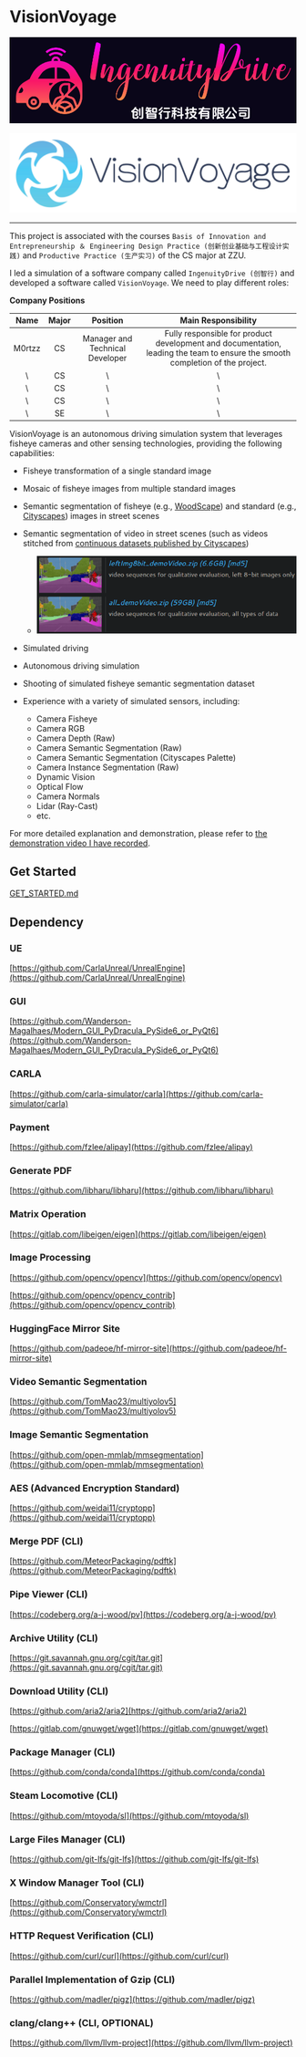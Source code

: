 # VisionVoyage

![IngenuityDrive](./docs/.figures/README/IngenuityDrive.png)

![VisionVoyage](./docs/.figures/README/VisionVoyage.png)

---

This project is associated with the courses `Basis of Innovation and Entrepreneurship ＆ Engineering Design Practice (创新创业基础与工程设计实践)`  and `Productive Practice (生产实习)` of the CS major at ZZU.

I led a simulation of a software company called `IngenuityDrive (创智行)` and developed a software called `VisionVoyage`. We need to play different roles:

 **Company Positions**

|  Name  | Major |            Position             |                     Main Responsibility                      |
| :----: | :---: | :-----------------------------: | :----------------------------------------------------------: |
| M0rtzz |  CS   | Manager and Technical Developer | Fully responsible for product development and documentation, leading the team to ensure the smooth completion of the project. |
|   \    |  CS   |                \                |                              \                               |
|   \    |  CS   |                \                |                              \                               |
|   \    |  CS   |                \                |                              \                               |
|   \    |  SE   |                \                |                              \                               |

VisionVoyage is an autonomous driving simulation system that leverages  fisheye cameras and other sensing technologies, providing the following  capabilities:

- Fisheye transformation of a single standard image
- Mosaic of fisheye images from multiple standard images
- Semantic segmentation of fisheye (e.g., [WoodScape](https://woodscape.valeo.com/woodscape)) and standard (e.g., [Cityscapes](https://www.cityscapes-dataset.com)) images in street scenes
- Semantic segmentation of video in street scenes (such as videos stitched from [continuous datasets published by Cityscapes](https://www.cityscapes-dataset.com/downloads))
  -  ![Cityscapes](./docs/.figures/README/Cityscapes.png)

- Simulated driving
- Autonomous driving simulation
- Shooting of simulated fisheye semantic segmentation dataset
- Experience with a variety of simulated sensors, including:
  - Camera Fisheye
  - Camera RGB
  - Camera Depth (Raw)
  - Camera Semantic Segmentation (Raw)
  - Camera Semantic Segmentation (Cityscapes Palette)
  - Camera Instance Segmentation (Raw)
  - Dynamic Vision
  - Optical Flow
  - Camera Normals
  - Lidar (Ray-Cast)
  - etc.

For more detailed explanation and demonstration, please refer to [the demonstration video I have recorded](./docs/DEMONSTRATION.md).

## Get Started

[GET_STARTED.md](./docs/GET_STARTED.md)

## Dependency

### UE

[https://github.com/CarlaUnreal/UnrealEngine](https://github.com/CarlaUnreal/UnrealEngine)

### GUI

[https://github.com/Wanderson-Magalhaes/Modern_GUI_PyDracula_PySide6_or_PyQt6](https://github.com/Wanderson-Magalhaes/Modern_GUI_PyDracula_PySide6_or_PyQt6)

### CARLA

[https://github.com/carla-simulator/carla](https://github.com/carla-simulator/carla)

### Payment

[https://github.com/fzlee/alipay](https://github.com/fzlee/alipay)

### Generate PDF

[https://github.com/libharu/libharu](https://github.com/libharu/libharu)

### Matrix Operation

[https://gitlab.com/libeigen/eigen](https://gitlab.com/libeigen/eigen)

### Image Processing

[https://github.com/opencv/opencv](https://github.com/opencv/opencv)

[https://github.com/opencv/opencv_contrib](https://github.com/opencv/opencv_contrib)

### HuggingFace Mirror Site

[https://github.com/padeoe/hf-mirror-site](https://github.com/padeoe/hf-mirror-site)

### Video Semantic Segmentation

[https://github.com/TomMao23/multiyolov5](https://github.com/TomMao23/multiyolov5)

### Image Semantic Segmentation

[https://github.com/open-mmlab/mmsegmentation](https://github.com/open-mmlab/mmsegmentation)

### AES (Advanced Encryption Standard)

[https://github.com/weidai11/cryptopp](https://github.com/weidai11/cryptopp)

### Merge PDF (CLI)

[https://github.com/MeteorPackaging/pdftk](https://github.com/MeteorPackaging/pdftk)

### Pipe Viewer (CLI)

[https://codeberg.org/a-j-wood/pv](https://codeberg.org/a-j-wood/pv)

### Archive Utility (CLI)

[https://git.savannah.gnu.org/cgit/tar.git](https://git.savannah.gnu.org/cgit/tar.git)

### Download Utility (CLI)

[https://github.com/aria2/aria2](https://github.com/aria2/aria2)

[https://gitlab.com/gnuwget/wget](https://gitlab.com/gnuwget/wget)

### Package Manager (CLI)

[https://github.com/conda/conda](https://github.com/conda/conda)

### Steam Locomotive (CLI)

[https://github.com/mtoyoda/sl](https://github.com/mtoyoda/sl)

### Large Files Manager (CLI)

[https://github.com/git-lfs/git-lfs](https://github.com/git-lfs/git-lfs)

### X Window Manager Tool (CLI)

[https://github.com/Conservatory/wmctrl](https://github.com/Conservatory/wmctrl)

### HTTP Request Verification (CLI)

[https://github.com/curl/curl](https://github.com/curl/curl)

### Parallel Implementation of Gzip (CLI)

[https://github.com/madler/pigz](https://github.com/madler/pigz)

### clang/clang++ (CLI, OPTIONAL)

[https://github.com/llvm/llvm-project](https://github.com/llvm/llvm-project)
